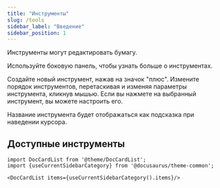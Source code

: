 ```yaml
---
title: "Инструменты"
slug: /tools
sidebar_label: "Введение"
sidebar_position: 1
---
```



Инструменты могут редактировать бумагу.

Используйте боковую панель, чтобы узнать больше о инструментах.

Создайте новый инструмент, нажав на значок "плюс". Измените порядок инструментов, перетаскивая и изменяя параметры инструмента, кликнув мышью. Если вы нажмете на выбранный инструмент, вы можете настроить его.

Название инструмента будет отображаться как подсказка при наведении курсора.

## Доступные инструменты

```mdx-code-block
import DocCardList from '@theme/DocCardList';
import {useCurrentSidebarCategory} from '@docusaurus/theme-common';

<DocCardList items={useCurrentSidebarCategory().items}/>
```
